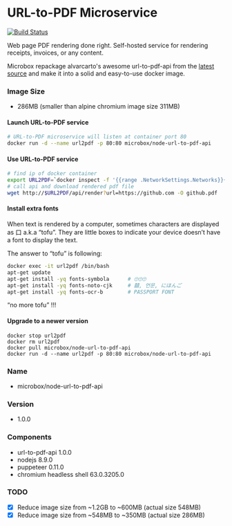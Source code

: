 URL-to-PDF Microservice
======================

[![Build Status](https://travis-ci.org/microbox/node-url-to-pdf-api.svg?branch=master)](https://travis-ci.org/microbox/node-url-to-pdf-api)

Web page PDF rendering done right. Self-hosted service for rendering receipts, invoices, or any content.

Microbox repackage alvarcarto's awesome url-to-pdf-api from the [latest source](https://github.com/alvarcarto/url-to-pdf-api) and make it into a solid and easy-to-use docker image.

### Image Size
- 286MB (smaller than alpine chromium image size 311MB)

#### Launch URL-to-PDF service 

```bash
# URL-to-PDF microservice will listen at container port 80
docker run -d --name url2pdf -p 80:80 microbox/node-url-to-pdf-api
```

#### Use URL-to-PDF service 

```bash
# find ip of docker container
export URL2PDF=`docker inspect -f '{{range .NetworkSettings.Networks}}{{.IPAddress}}{{end}}' url2pdf`
# call api and download rendered pdf file
wget http://$URL2PDF/api/render?url=https://github.com -O github.pdf
```

#### Install extra fonts

When text is rendered by a computer, sometimes characters are displayed as 口 a.k.a “tofu”. They are little boxes to indicate your device doesn’t have a font to display the text.

The answer to “tofu” is following:

```bash
docker exec -it url2pdf /bin/bash
apt-get update
apt-get install -yq fonts-symbola      # 🙄🙄🙄
apt-get install -yq fonts-noto-cjk     # 囍, 언문, にほんご
apt-get install -yq fonts-ocr-b        # PASSPORT FONT
```

“no more tofu” !!!

#### Upgrade to a newer version

```
docker stop url2pdf
docker rm url2pdf
docker pull microbox/node-url-to-pdf-api
docker run -d --name url2pdf -p 80:80 microbox/node-url-to-pdf-api
```

### Name

- microbox/node-url-to-pdf-api

### Version

- 1.0.0

### Components

- url-to-pdf-api 1.0.0
- nodejs 8.9.0
- puppeteer 0.11.0
- chromium headless shell 63.0.3205.0

### TODO
- [x] Reduce image size from ~1.2GB to ~600MB (actual size 548MB)
- [x] Reduce image size from ~548MB to ~350MB (actual size 286MB)
